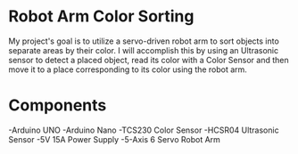 # Robot Arm Color Sorting
My project's goal is to utilize a servo-driven robot arm to sort objects into separate areas by their color.
I will accomplish this by using an Ultrasonic sensor to detect a placed object, read its color with a Color Sensor and then move it to a place corresponding to its color using the robot arm.

# Components

-Arduino UNO 
-Arduino Nano 
-TCS230 Color Sensor 
-HCSR04 Ultrasonic Sensor 
-5V 15A Power Supply 
-5-Axis 6 Servo Robot Arm 


